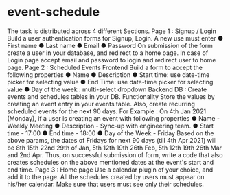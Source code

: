 # event-schedule

The task is distributed across 4 different Sections.
Page 1 : Signup / Login
Build a user authentication forms for Signup, Login. A new use must enter
● First name
● Last name
● Email
● Password
On submission of the form create a user in your database, and redirect to a home page.
In case of Login page accept email and password to login and redirect user to home page.
Page 2 : Scheduled Events
Frontend
Build a form to accept the following properties
● Name <string>
● Description <text>
● Start time: use date-time picker for selecting value
● End Time: use date-time picker for selecting value
● Day of the week : multi-select dropdown
Backend
DB : Create events and schedules tables in your DB.
Functionality
Store the values by creating an event entry in your events table.
Also, create recurring scheduled events for the next 90 days.
For Example :
On 4th Jan 2021 (Monday), if a user is creating an event with following properties
● Name - Weekly Meeting
● Description - Sync-up with engineering team.
● Start time - 17:00
● End time - 18:00
● Day of the Week - Friday
Based on the above params, the dates of Fridays for next 90 days (till 4th Apr 2021) will be 8th
15th 22nd 29th of Jan, 5th 12th 19th 26th Feb, 5th 12th 19th 26th Mar and 2nd Apr.
Thus, on successful submission of form, write a code that also creates schedules on the above
mentioned dates at the event's start and end time.
Page 3 : Home page
Use a calendar plugin of your choice, and add it to the page. All the schedules created by users
must appear on his/her calendar. Make sure that users must see only their schedules.

